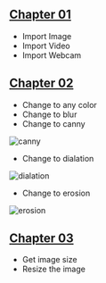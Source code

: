 ## [ Chapter 01](https://github.com/denuwan-yasodhana/computer_vision/blob/main/OpenCV/1.%20Read%20image%2C%20video%2C%20webcam.py)

- Import Image
- Import Video
- Import Webcam

## [ Chapter 02](https://github.com/denuwan-yasodhana/computer_vision/blob/main/OpenCV/Chapter%2002.py)

- Change to any color
- Change to blur
- Change to canny

![canny](https://user-images.githubusercontent.com/110303643/185772852-96a7e64e-d49b-45f3-b244-f14fe256b28f.jpg)

- Change to dialation

![dialation](https://user-images.githubusercontent.com/110303643/185773134-7c07838d-baee-42a8-bbfe-f2435e50b604.jpg)

- Change to erosion

![erosion](https://user-images.githubusercontent.com/110303643/185773212-d09897f2-311d-4658-8dfd-fa1917051118.png)

## [ Chapter 03](https://github.com/denuwan-yasodhana/computer_vision/blob/main/OpenCV/Chapter%2003.py)

- Get image size
- Resize the image




